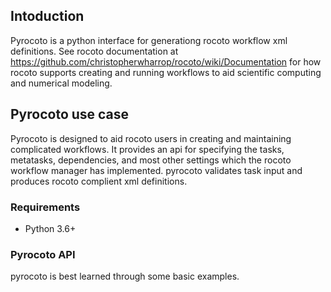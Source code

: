 
## Intoduction

Pyrocoto is a python interface for generationg rocoto workflow xml definitions.
See rocoto documentation at https://github.com/christopherwharrop/rocoto/wiki/Documentation for how rocoto supports creating and running workflows to aid scientific computing and numerical modeling.

## Pyrocoto use case

Pyrocoto is designed to aid rocoto users in creating and maintaining complicated workflows. It provides an api for specifying the tasks, metatasks, dependencies, and most other settings which the rocoto workflow manager has implemented. pyrocoto validates task input and produces rocoto complient xml definitions.

### Requirements
* Python 3.6+

### Pyrocoto API

pyrocoto is best learned through some basic examples.







